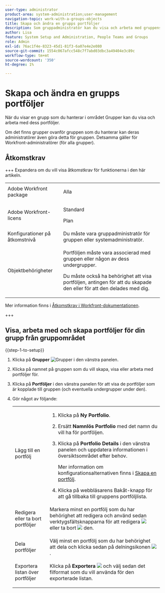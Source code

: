```yaml
---
user-type: administrator
product-area: system-administration;user-management
navigation-topic: work-with-a-groups-objects
title: Skapa och ändra en grupps portföljer
description: Som gruppadministratör kan du visa och arbeta med gruppens portföljer när du visar en grupp som du hanterar i området Grupper.
author: Lisa
feature: System Setup and Administration, People Teams and Groups
role: Admin
exl-id: 76ac1f4e-8323-45d1-81f3-6a07e4e2e080
source-git-commit: 1554c067afcc548c7f7abd03dbc3a49404e3c89c
workflow-type: tm+mt
source-wordcount: '350'
ht-degree: 1%

---
```


# Skapa och ändra en grupps portföljer

När du visar en grupp som du hanterar i området Grupper kan du visa och arbeta med dess portföljer.

Om det finns grupper ovanför gruppen som du hanterar kan deras administratörer även göra detta för gruppen. Detsamma gäller för Workfront-administratörer (för alla grupper).

## Åtkomstkrav

+++ Expandera om du vill visa åtkomstkrav för funktionerna i den här artikeln.

<table style="table-layout:auto"> 
 <col> 
 <col> 
 <tbody> 
  <tr> 
   <td>Adobe Workfront package</td> 
   <td><p>Alla</p></td> 
  </tr> 
  <tr> 
   <td>Adobe Workfront-licens</td> 
   <td><p>Standard</p>
       <p>Plan</p></td>
  </tr>
  <tr> 
   <td>Konfigurationer på åtkomstnivå</td> 
   <td>Du måste vara gruppadministratör för gruppen eller systemadministratör.</td>
  </tr>
  <tr> 
   <td>Objektbehörigheter</td>
   <td> <p>Portföljen måste vara associerad med gruppen eller någon av dess undergrupper.</p> <p>Du måste också ha behörighet att visa portföljen, antingen för att du skapade den eller för att den delades med dig.</p></td> 
  </tr> 
 </tbody> 
</table>

Mer information finns i [Åtkomstkrav i Workfront-dokumentationen](/help/quicksilver/administration-and-setup/add-users/access-levels-and-object-permissions/access-level-requirements-in-documentation.md).

+++

## Visa, arbeta med och skapa portföljer för din grupp från gruppområdet

{{step-1-to-setup}}

1. Klicka på **Grupper** ![Grupper](assets/groups-icon.png) i den vänstra panelen.

1. Klicka på namnet på gruppen som du vill skapa, visa eller arbeta med portföljer för.
1. Klicka på **Portföljer** i den vänstra panelen för att visa de portföljer som är kopplade till gruppen (och eventuella undergrupper under den).
1. Gör något av följande:

   <table style="table-layout:auto"> 
    <col> 
    <col> 
    <tbody> 
     <tr> 
      <td role="rowheader">Lägg till en portfölj</td> 
      <td> 
       <ol> 
        <li value="1"> <p>Klicka på <strong>Ny Portfolio</strong>.</p> </li> 
        <li value="2">Ersätt <strong>Namnlös Portfolio</strong> med det namn du vill ha för portföljen.</li>
        <li value="3"><p>Klicka på <strong>Portfolio Details</strong> i den vänstra panelen och uppdatera informationen i översiktsområdet efter behov.</p>
        <p>Mer information om konfigurationsalternativen finns i <a href="/help/quicksilver/manage-work/portfolios/create-and-manage-portfolios/create-portfolios.md" class="MCXref xref">Skapa en portfölj</a>.</p></li>
        <li value="4">Klicka på webbläsarens Bakåt-knapp för att gå tillbaka till gruppens portföljlista.</li> 
       </ol> </td>
     </tr> 
     <tr> 
      <td role="rowheader"> <p>Redigera eller ta bort portföljer</p> </td> 
      <td> <p>Markera minst en portfölj som du har behörighet att redigera och använd sedan verktygsfältsknapparna för att redigera <img src="assets/edit-icon.png"> eller ta bort <img src="assets/delete.png"> den.</p> </td> 
     </tr> 
     <tr> 
      <td role="rowheader">Dela portföljer</td> 
      <td>Välj minst en portfölj som du har behörighet att dela och klicka sedan på delningsikonen <img src="assets/share-icon.png">.</td> 
     </tr> 
     <tr> 
      <td role="rowheader"> <p>Exportera listan över portföljer</p> </td> 
      <td>Klicka på <strong>Exportera</strong> <img src="assets/export.png"> och välj sedan det filformat som du vill använda för den exporterade listan.</td> 
     </tr> 
    </tbody> 
   </table>
